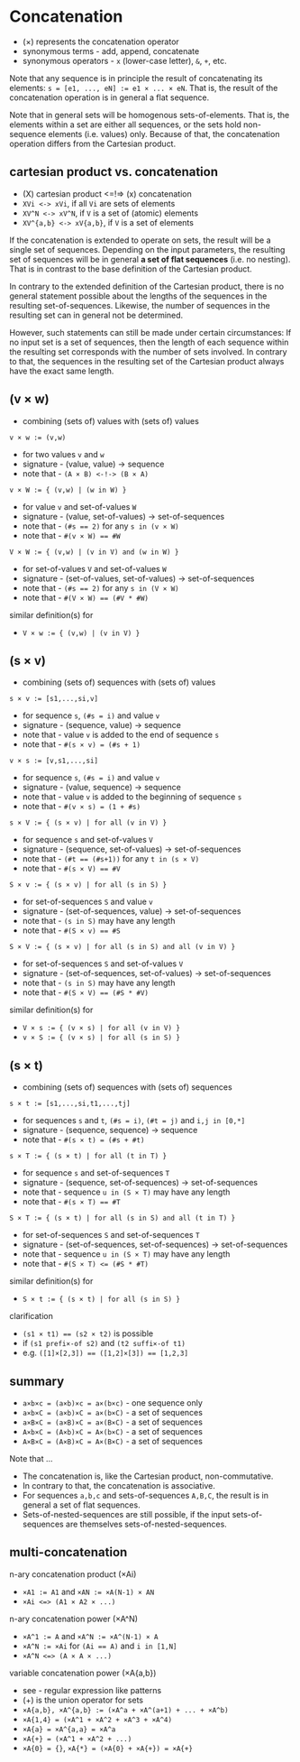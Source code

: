 
<!-- ======================================================================= -->
# Concatenation

* (×) represents the concatenation operator
* synonymous terms - add, append, concatenate
* synonymous operators - `x` (lower-case letter), `&`, `+`, etc.

Note that any sequence is in principle the result of concatenating its elements:
`s = [e1, ..., eN] := e1 × ... × eN`. That is, the result of the concatenation
operation is in general a flat sequence.

Note that in general sets will be homogenous sets-of-elements. That is, the
elements within a set are either all sequences, or the sets hold non-sequence
elements (i.e. values) only. Because of that, the concatenation operation
differs from the Cartesian product.

<!-- ======================================================================= -->
## cartesian product vs. concatenation

* (X) cartesian product <=!=> (x) concatenation
* `XVi <-> xVi`, if all `Vi` are sets of elements
* `XV^N <-> xV^N`, if `V` is a set of (atomic) elements
* `XV^{a,b} <-> xV{a,b}`, if `V` is a set of elements

If the concatenation is extended to operate on sets, the result will be a
single set of sequences. Depending on the input parameters, the resulting set
of sequences will be in general **a set of flat sequences** (i.e. no nesting).
That is in contrast to the base definition of the Cartesian product.

In contrary to the extended definition of the Cartesian product, there is no
general statement possible about the lengths of the sequences in the resulting
set-of-sequences. Likewise, the number of sequences in the resulting set can
in general not be determined.

However, such statements can still be made under certain circumstances: If no
input set is a set of sequences, then the length of each sequence within the
resulting set corresponds with the number of sets involved. In contrary to
that, the sequences in the resulting set of the Cartesian product always have
the exact same length.

<!-- ======================================================================= -->
## (v × w)

* combining (sets of) values with (sets of) values

`v × w := (v,w)`

* for two values `v` and `w`
* signature - (value, value) -> sequence
* note that - `(A × B) <-!-> (B × A)`

`v × W := { (v,w) | (w in W) }`

* for value `v` and set-of-values `W`
* signature - (value, set-of-values) -> set-of-sequences
* note that - `(#s == 2)` for any `s in (v × W)`
* note that - `#(v × W) == #W`

`V × W := { (v,w) | (v in V) and (w in W) }`

* for set-of-values `V` and set-of-values `W`
* signature - (set-of-values, set-of-values) -> set-of-sequences
* note that - `(#s == 2)` for any `s in (V × W)`
* note that - `#(V × W) == (#V * #W)`

similar definition(s) for

* `V × w := { (v,w) | (v in V) }`

<!-- ======================================================================= -->
## (s × v)

* combining (sets of) sequences with (sets of) values

`s × v := [s1,...,si,v]`

* for sequence `s`, `(#s = i)` and value `v`
* signature - (sequence, value) -> sequence
* note that - value `v` is added to the end of sequence `s`
* note that - `#(s × v) = (#s + 1)`

`v × s := [v,s1,...,si]`

* for sequence `s`, `(#s = i)` and value `v`
* signature - (value, sequence) -> sequence
* note that - value `v` is added to the beginning of sequence `s`
* note that - `#(v × s) = (1 + #s)`

`s × V := { (s × v) | for all (v in V) }`

* for sequence `s` and set-of-values `V`
* signature - (sequence, set-of-values) -> set-of-sequences
* note that - `(#t == (#s+1))` for any `t in (s × V)`
* note that - `#(s × V) == #V`

`S × v := { (s × v) | for all (s in S) }`

* for set-of-sequences `S` and value `v`
* signature - (set-of-sequences, value) -> set-of-sequences
* note that - `(s in S)` may have any length
* note that - `#(S × v) == #S`

`S × V := { (s × v) | for all (s in S) and all (v in V) }`

* for set-of-sequences `S` and set-of-values `V`
* signature - (set-of-sequences, set-of-values) -> set-of-sequences
* note that - `(s in S)` may have any length
* note that - `#(S × V) == (#S * #V)`

similar definition(s) for

* `V × s := { (v × s) | for all (v in V) }`
* `v × S := { (v × s) | for all (s in S) }`

<!-- ======================================================================= -->
## (s × t)

* combining (sets of) sequences with (sets of) sequences

`s × t := [s1,...,si,t1,...,tj]`

* for sequences `s` and `t`, `(#s = i)`, `(#t = j)` and `i,j in [0,*]`
* signature - (sequence, sequence) -> sequence
* note that - `#(s × t) = (#s + #t)`

`s × T := { (s × t) | for all (t in T) }`

* for sequence `s` and set-of-sequences `T`
* signature - (sequence, set-of-sequences) -> set-of-sequences
* note that - sequence `u in (S × T)` may have any length
* note that - `#(s × T) == #T`

`S × T := { (s × t) | for all (s in S) and all (t in T) }`

* for set-of-sequences `S` and set-of-sequences `T`
* signature - (set-of-sequences, set-of-sequences) -> set-of-sequences
* note that - sequence `u in (S × T)` may have any length
* note that - `#(S × T) <= (#S * #T)`

similar definition(s) for

* `S × t := { (s × t) | for all (s in S) }`

clarification

* `(s1 × t1) == (s2 × t2)` is possible
* if `(s1 prefi×-of s2)` and `(t2 suffi×-of t1)`
* e.g. `([1]×[2,3]) == ([1,2]×[3]) == [1,2,3]`

<!-- ======================================================================= -->
## summary

* `a×b×c = (a×b)×c = a×(b×c)` - one sequence only
* `a×b×C = (a×b)×C = a×(b×C)` - a set of sequences
* `a×B×C = (a×B)×C = a×(B×C)` - a set of sequences
* `A×b×C = (A×b)×C = A×(b×C)` - a set of sequences
* `A×B×C = (A×B)×C = A×(B×C)` - a set of sequences

Note that ...

* The concatenation is, like the Cartesian product, non-commutative.
* In contrary to that, the concatenation is associative.
* For sequences `a,b,c` and sets-of-sequences `A,B,C`,
  the result is in general a set of flat sequences.
* Sets-of-nested-sequences are still possible, if the input
  sets-of-sequences are themselves sets-of-nested-sequences.

<!-- ======================================================================= -->
## multi-concatenation

n-ary concatenation product (×Ai)

* `×A1 := A1` and `×AN := ×A(N-1) × AN`
* `×Ai <=> (A1 × A2 × ...)`

n-ary concatenation power (×A^N)

* `×A^1 := A` and `×A^N := ×A^(N-1) × A`
* `×A^N := ×Ai` for `(Ai == A)` and `i in [1,N]`
* `×A^N <=> (A × A × ...)`

variable concatenation power (×A{a,b})

* see - regular expression like patterns
* (+) is the union operator for sets
* `×A{a,b}, ×A^{a,b} := (×A^a + ×A^(a+1) + ... + ×A^b)`
* `×A{1,4} = (×A^1 + ×A^2 + ×A^3 + ×A^4)`
* `×A{a} = ×A^{a,a} = ×A^a`
* `×A{+} = (×A^1 + ×A^2 + ...)`
* `×A{0} = {}`, `×A{*} = (×A{0} + ×A{+}) = ×A{+}`
